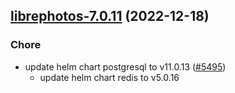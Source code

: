 

## [librephotos-7.0.11](https://github.com/truecharts/charts/compare/librephotos-7.0.10...librephotos-7.0.11) (2022-12-18)

### Chore

- update helm chart postgresql to v11.0.13 ([#5495](https://github.com/truecharts/charts/issues/5495))
  - update helm chart redis to v5.0.16
  
  